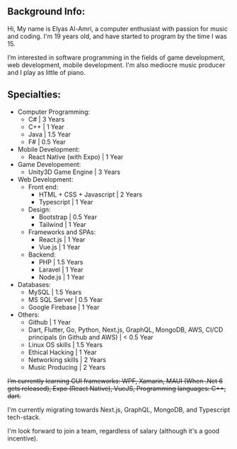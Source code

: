 ## Background Info:

Hi, My name is Elyas Al-Amri, a computer enthusiast with passion for music and coding. I'm 19 years old, and have started to program by the time I was 15.

I’m interested in software programming in the fields of game development, web development, mobile development. I'm also mediocre music producer and I play as little of piano.

## Specialties:
- Computer Programming:
  - C# | 3 Years
  - C++ | 1 Year
  - Java | 1.5 Year
  - F# | 0.5 Year
- Mobile Development:
  - React Native (with Expo) | 1 Year
- Game Developement:
  - Unity3D Game Engine | 3 Years
- Web Development:
  - Front end:
    - HTML + CSS + Javascript | 2 Years
    - Typescript | 1 Year
  - Design:
    - Bootstrap | 0.5 Year
    - Tailwind | 1 Year
  - Frameworks and SPAs:
    - React.js | 1 Year
    - Vue.js | 1 Year
  - Backend:
    - PHP | 1.5 Years
    - Laravel | 1 Year
    - Node.js | 1 Year
- Databases:
  - MySQL | 1.5 Years
  - MS SQL Server | 0.5 Year
  - Google Firebase | 1 Year
- Others:
  - Github | 1 Year
  - Dart, Flutter, Go, Python, Next.js, GraphQL, MongoDB, AWS, CI/CD principals (in Github and AWS) | < 0.5 Year
  - Linux OS skills | 1.5 Years
  - Ethical Hacking | 1 Year
  - Networking skills | 2 Years
  - Music Producing | 2 Years

~~I’m currently learning GUI frameworks: WPF, Xamarin, MAUI (When .Net 6 gets released), Expo (React Native), VueJS, Programming languages: C++, dart.~~

I'm currently migrating towards Next.js, GraphQL, MongoDB, and Typescript tech-stack.

I'm look forward to join a team, regardless of salary (although it's a good incentive).
